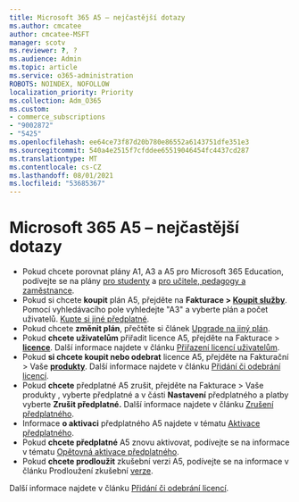 ```yaml
---
title: Microsoft 365 A5 – nejčastější dotazy
ms.author: cmcatee
author: cmcatee-MSFT
manager: scotv
ms.reviewer: ?, ?
ms.audience: Admin
ms.topic: article
ms.service: o365-administration
ROBOTS: NOINDEX, NOFOLLOW
localization_priority: Priority
ms.collection: Adm_O365
ms.custom:
- commerce_subscriptions
- "9002872"
- "5425"
ms.openlocfilehash: ee64ce73f87d20b780e86552a6143751dfe351e3
ms.sourcegitcommit: 540a4e2515f7cfddee65519046454fc4437cd287
ms.translationtype: MT
ms.contentlocale: cs-CZ
ms.lasthandoff: 08/01/2021
ms.locfileid: "53685367"
---
```

# <a name="microsoft-365-a5-faq"></a>Microsoft 365 A5 – nejčastější dotazy

- Pokud chcete porovnat plány A1, A3 a A5 pro Microsoft 365 Education, podívejte se na plány [pro studenty](https://www.microsoft.com/microsoft-365/academic/compare-office-365-education-plans?activetab=tab:primaryr1) a [pro učitele, pedagogy a zaměstnance](https://www.microsoft.com/microsoft-365/academic/compare-office-365-education-plans?activetab=tab:primaryr2).
- Pokud si chcete **koupit** plán A5, přejděte na **Fakturace > [Koupit služby](https://go.microsoft.com/fwlink/p/?linkid=868433)**. Pomocí vyhledávacího pole vyhledejte "A3" a vyberte plán a počet uživatelů. [Kupte si jiné předplatné](https://docs.microsoft.com/microsoft-365/commerce/try-or-buy-microsoft-365#buy-a-different-subscription).
- Pokud chcete **změnit plán**, přečtěte si článek [Upgrade na jiný plán](https://docs.microsoft.com/microsoft-365/commerce/subscriptions/upgrade-to-different-plan).
- Pokud **chcete uživatelům** přiřadit licence A5, přejděte na Fakturace > **[licence](https://go.microsoft.com/fwlink/p/?linkid=842264)**. Další informace najdete v článku [Přiřazení licencí uživatelům](https://docs.microsoft.com/microsoft-365/admin/manage/assign-licenses-to-users).
- Pokud **si chcete koupit nebo odebrat** licence A5, přejděte na Fakturační > Vaše **[produkty](https://go.microsoft.com/fwlink/p/?linkid=842054)**. Další informace najdete v článku [Přidání či odebrání licencí](https://docs.microsoft.com/microsoft-365/commerce/licenses/buy-licenses).
- Pokud **chcete** předplatné A5 zrušit, přejděte na Fakturace > Vaše produkty , vyberte předplatné a v části **Nastavení** předplatného a platby vyberte **Zrušit předplatné.** **[](https://go.microsoft.com/fwlink/p/?linkid=842054)** Další informace najdete v článku [Zrušení předplatného](https://docs.microsoft.com/microsoft-365/commerce/subscriptions/cancel-your-subscription).
- Informace **o aktivaci** předplatného A5 najdete v tématu [Aktivace předplatného](https://docs.microsoft.com/alchemyinsights/activate-your-office-365-subscription).
- Pokud **chcete předplatné** A5 znovu aktivovat, podívejte se na informace v tématu [Opětovná aktivace předplatného](https://docs.microsoft.com/alchemyinsights/reactivate-your-subscription).
- Pokud  **chcete prodloužit** zkušební verzi A5, podívejte se na informace v článku Prodloužení zkušební [verze](https://docs.microsoft.com/microsoft-365/commerce/extend-your-trial).

Další informace najdete v článku [Přidání či odebrání licencí](https://docs.microsoft.com/microsoft-365/commerce/licenses/buy-licenses).